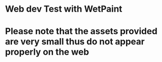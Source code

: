 # Web dev Test with WetPaint

# Please note that the assets provided are very small thus do not appear properly on the web